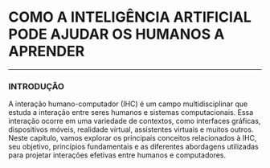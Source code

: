 # COMO A INTELIGÊNCIA ARTIFICIAL PODE AJUDAR OS HUMANOS A APRENDER



---

<h3>INTRODUÇÃO</h3>

A interação humano-computador (IHC) é um campo multidisciplinar que estuda a interação entre seres humanos e sistemas computacionais. Essa interação ocorre em uma variedade de contextos, como interfaces gráficas, dispositivos móveis, realidade virtual, assistentes virtuais e muitos outros. Neste capítulo, vamos explorar os principais conceitos relacionados à IHC, seu objetivo, princípios fundamentais e as diferentes abordagens utilizadas para projetar interações efetivas entre humanos e computadores.
